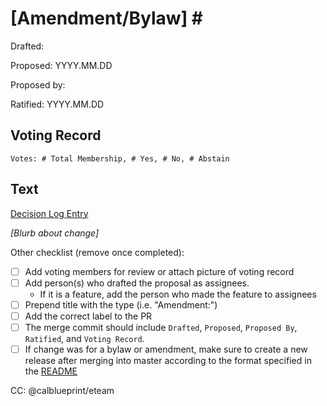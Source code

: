 # [Amendment/Bylaw] \#

Drafted: 

Proposed: YYYY.MM.DD

Proposed by: 

Ratified: YYYY.MM.DD

## Voting Record

    Votes: # Total Membership, # Yes, # No, # Abstain

## Text

[Decision Log Entry](https://go.calblueprint.org/decisions)

*[Blurb about change]*

Other checklist (remove once completed):

- [ ] Add voting members for review or attach picture of voting record
- [ ] Add person(s) who drafted the proposal as assignees.
  - If it is a feature, add the person who made the feature to assignees
- [ ] Prepend title with the type (i.e. "Amendment:")
- [ ] Add the correct label to the PR
- [ ] The merge commit should include `Drafted`, `Proposed`, `Proposed By`, `Ratified`, and `Voting Record`.
- [ ] If change was for a bylaw or amendment, make sure to create a new release after merging into master according to the format specified in the [README](https://github.com/calblueprint/constitution#releases)

CC: @calblueprint/eteam
